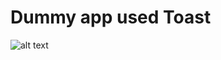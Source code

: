 # Dummy app used Toast
![alt text](https://github.com/Anjeelchaudhary/Android_Development/blob/master/FirstDummyApp/dumImage.gif)